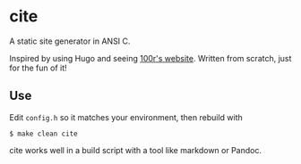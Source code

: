 # cite

A static site generator in ANSI C.

Inspired by using Hugo and seeing [100r's
website][100r]. Written from scratch, just
for the fun of it!

[100r]: https://github.com/hundredrabbits/100r.co 

## Use

Edit `config.h` so it matches your environment, then rebuild with 

```
$ make clean cite
```

cite works well in a build script with a tool like markdown or Pandoc.
